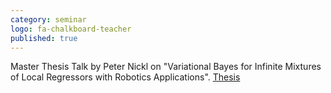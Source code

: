 ```yaml
---
category: seminar
logo: fa-chalkboard-teacher
published: true
---
```


Master Thesis Talk by Peter Nickl on "Variational Bayes for Infinite Mixtures of Local Regressors with Robotics Applications". [Thesis](https://www.ias.informatik.tu-darmstadt.de/uploads/Team/HanyAbdulsamad/Nickl_Master_Thesis_2019.pdf)
